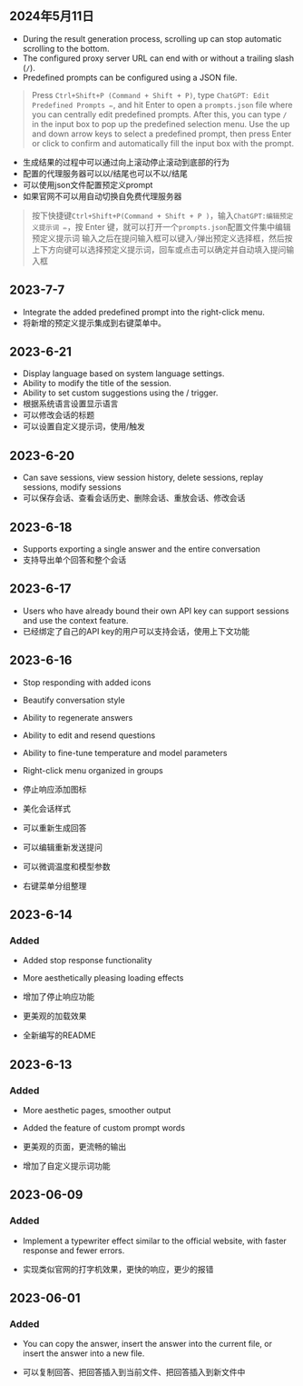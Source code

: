 ## 2024年5月11日
- During the result generation process, scrolling up can stop automatic scrolling to the bottom.
- The configured proxy server URL can end with or without a trailing slash (`/`).
- Predefined prompts can be configured using a JSON file.

> Press `Ctrl+Shift+P (Command + Shift + P)`, type `ChatGPT: Edit Predefined Prompts ✏️`, and hit Enter to open a `prompts.json` file where you can centrally edit predefined prompts.
> After this, you can type `/` in the input box to pop up the predefined selection menu. Use the up and down arrow keys to select a predefined prompt, then press Enter or click to confirm and automatically fill the input box with the prompt.


- 生成结果的过程中可以通过向上滚动停止滚动到底部的行为
- 配置的代理服务器可以以/结尾也可以不以/结尾
- 可以使用json文件配置预定义prompt
- 如果官网不可以用自动切换自免费代理服务器

>按下快捷键`Ctrl+Shift+P(Command + Shift + P )`，输入`ChatGPT:编辑预定义提示词 ✏️`，按 Enter 键，就可以打开一个`prompts.json`配置文件集中编辑预定义提示词
>输入之后在提问输入框可以键入`/`弹出预定义选择框，然后按上下方向键可以选择预定义提示词，回车或点击可以确定并自动填入提问输入框



## 2023-7-7
- Integrate the added predefined prompt into the right-click menu.
- 将新增的预定义提示集成到右键菜单中。

## 2023-6-21
- Display language based on system language settings.
- Ability to modify the title of the session.
- Ability to set custom suggestions using the / trigger.
- 根据系统语言设置显示语言
- 可以修改会话的标题
- 可以设置自定义提示词，使用/触发

## 2023-6-20
- Can save sessions, view session history, delete sessions, replay sessions, modify sessions
- 可以保存会话、查看会话历史、删除会话、重放会话、修改会话

## 2023-6-18
- Supports exporting a single answer and the entire conversation
- 支持导出单个回答和整个会话

## 2023-6-17
- Users who have already bound their own API key can support sessions and use the context feature.
- 已经绑定了自己的API key的用户可以支持会话，使用上下文功能

## 2023-6-16
- Stop responding with added icons
- Beautify conversation style
- Ability to regenerate answers
- Ability to edit and resend questions
- Ability to fine-tune temperature and model parameters
- Right-click menu organized in groups

- 停止响应添加图标
- 美化会话样式
- 可以重新生成回答
- 可以编辑重新发送提问
- 可以微调温度和模型参数
- 右键菜单分组整理

## 2023-6-14

### Added
- Added stop response functionality
- More aesthetically pleasing loading effects

- 增加了停止响应功能
- 更美观的加载效果
- 全新编写的README

## 2023-6-13

### Added
- More aesthetic pages, smoother output
- Added the feature of custom prompt words

- 更美观的页面，更流畅的输出
- 增加了自定义提示词功能

## 2023-06-09

### Added
- Implement a typewriter effect similar to the official website, with faster response and fewer errors.

- 实现类似官网的打字机效果，更快的响应，更少的报错

## 2023-06-01

### Added
- You can copy the answer, insert the answer into the current file, or insert the answer into a new file.

- 可以复制回答、把回答插入到当前文件、把回答插入到新文件中


